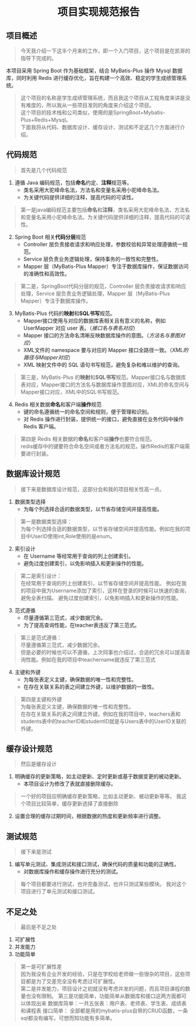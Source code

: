 # <center>项目实现规范报告<center/>

## 项目概述

> 今天我介绍一下这半个月来的工作，即一个入门项目，这个项目是在凯哥的指导下完成的。

本项目采用 Spring Boot 作为基础框架，结合 MyBatis-Plus 操作 Mysql 数据库，同时利用 Redis 进行缓存优化，旨在构建一个高效、稳定的学生成绩管理系统。

> 这个项目的名称是学生成绩管理系统，而且我这个项目从工程角度来讲是没有难度的，所以我从一些项目准则的角度来介绍这个项目。  
> 这个项目的技术栈和公司类似，使用的是SpringBoot+Mybatis-Plus+Redis+Mysql。  
> 下面我将从代码、数据库设计、缓存设计、测试和不足这几个方面进行介绍。

## 代码规范

> 首先是几个代码规范

1. 遵循 Java 编码规范，包括**命名**约定、**注释**规范等。
    - 类名采用大驼峰命名法，方法名和变量名采用小驼峰命名法。
    - 为关键代码提供详细的注释，提高代码的可读性。

> 第一是java编码规范主要包括**命名**和**注释**，类名采用大驼峰命名法，方法名和变量名采用小驼峰命名法。为关键代码提供详细的注释，提高代码的可读性。

2. Spring Boot 相关**代码分层**规范
    - Controller 层负责接收请求和响应处理，参数校验和异常处理遵循统一规范。
    - Service 层负责业务逻辑处理，保持事务的一致性和完整性。
    - Mapper 层（MyBatis-Plus Mapper）专注于数据库操作，保证数据访问的准确性和高效性。

> 第二是，SpringBoot代码分层的规范，Controller 层负责接收请求和响应处理，Service 层负责业务逻辑处理，Mapper 层（MyBatis-Plus Mapper）专注于数据库操作。

3. MyBatis-Plus 代码的**映射**和**SQL书写**规范。
    - Mapper接口使用与对应的数据库表相关且有意义的名称，例如 UserMapper 对应 user 表。（*接口名与表名对应*）
    - Mapper 接口的方法命名清晰反映数据库操作的意图。（*方法名与意图对应*）
    - XML文件的 namespace 要与对应的 Mapper 接口全路径一致。（*XML的路径与Mapper对应*）
    - XML 映射文件中的 SQL 语句书写规范，避免复杂和难以维护的查询。

> 第三是，MyBatis-Plus 的**映射**和**SQL书写**规范。Mapper接口名与数据库表对应，Mapper接口的方法名与数据库操作意图对应，XML的命名空间与Mapper接口对应，XML中的SQL书写规范。

4. Redis 相关数据**命名**和客户端**操作**规范
    - 键的命名遵循统一的命名空间和规则，便于管理和识别。
    - 对 Redis 操作进行封装，提供统一的接口，避免直接在业务代码中操作 Redis 客户端。

> 第四是 Redis 相关数据的**命名**和客户端**操作**也要符合规范。  
> redis缓存中的键要符合命名空间或者方法名的规范，操作Redis的客户端需要进行封装。

## 数据库设计规范

> 接下来是数据库设计规范，这部分会和我的项目相关性高一点。

1. 数据类型选择
    - 为每个列选择合适的数据类型，以节省存储空间并提高性能。

> 第一是数据类型选择：  
> 为每个列选择合适的数据类型，以节省存储空间并提高性能。例如在我的项目中UserID使用int,Role使用的是enum。  

2. 索引设计
    - 在 Username 等经常用于查询的列上创建索引。
    - 避免过度创建索引，以免影响插入和更新操作的性能。

> 第二是索引设计：  
> 在经常用于查询的列上创建索引，以节省存储空间并提高性能。  例如在我的项目中我为Username添加了索引，这样在登录的时候可以快速的查询，避免全表扫描。
> 避免过度创建索引，以免影响插入和更新操作的性能。

3. 范式遵循 
    - 尽量遵循第三范式，减少数据冗余。
    - 为了提高查询性能，在teacher表违反了第三范式。

> 第三是范式遵循：  
> 尽量遵循第三范式，减少数据冗余。  
> 但是必要的时候也可以不遵循，上次同事也介绍过，合适的冗余可以提高查询性能。例如在我的项目中teachername就违反了第三范式

4. 主键和外键
    - 为每张表定义主键，确保数据的唯一性和完整性。
    - 在存在关联关系的表之间建立外键，以维护数据的一致性。

> 第四是主键和外键  
> 为每张表定义主键，确保数据的唯一性和完整性。  
> 在存在关联关系的表之间建立外键。例如在我的项目中，teachers表和students表中的teacherID和studentID就是与Users表中的UserID关联的外键。

## 缓存设计规范

> 然后是缓存设计

1. 明确缓存的更新策略，如主动更新、定时更新或基于数据变更的被动更新。
    - 本项目设计为修改了表就直接删除缓存。

> 一个好的项目应明确缓存更新策略，比如主动更新、被动更新等等。
> 我这个项目比较简单，缓存更新选择了直接删除

2. 设置合理的缓存过期时间，根据数据的热度和更新频率进行调整。

## 测试规范

> 接下来是测试

1. 编写单元测试、集成测试和接口测试，确保代码的质量和功能的正确性。
    - 对数据库操作和缓存操作进行充分的测试。

> 每个项目都要进行测试，也许完备测试，也许只测试某些模块。
> 我对这个项目进行了单元测试和接口测试。

## 不足之处

> 最后是不足之处

1. 可扩展性
2. 并发能力
3. 功能简单

> 第一是可扩展性差  
> 因为我没有企业开发的经验，只是在学校给老师做一些很杂的项目，这些项目都是为了交差完全没有考虑过可扩展性。  
> 第二是并发能力，项目设计之初就没有考虑并发的问题，而且项目课程的数量也没有限制。
> 第三是功能简单，功能简单从数据库和接口这两方面都可以体现出来
> 数据库简单：一共五张表：用户表、老师表、学生表、成绩表和课程表
> 接口简单： 全部都是用的mybatis-plus自带的CRUD函数，一条sql都没有编写，可想而知功能有多简单。